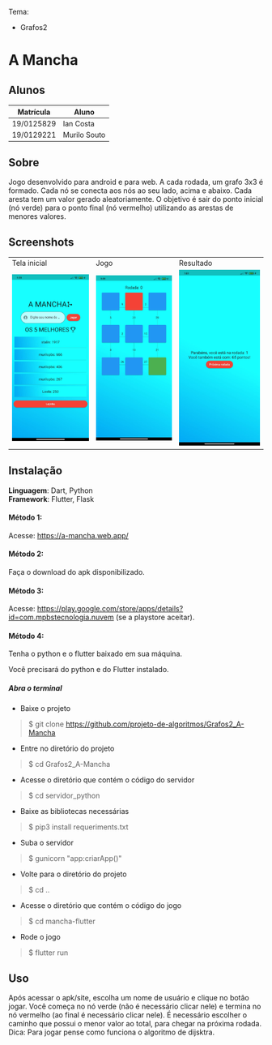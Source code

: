 Tema:
 - Grafos2

# A Mancha

## Alunos
|Matrícula | Aluno |
| -- | -- |
| 19/0125829 |  Ian Costa  |
| 19/0129221 |  Murilo Souto|

## Sobre 
Jogo desenvolvido para android e para web. A cada rodada, um grafo 3x3 é formado. Cada nó se conecta aos nós ao seu lado, acima e abaixo. Cada aresta tem um valor gerado aleatoriamente. O objetivo é sair do ponto inicial (nó verde) para o ponto final (nó vermelho) utilizando as arestas de menores valores.

## Screenshots

<table>
    <tr>
        <td>Tela inicial</td><td>Jogo</td><td>Resultado</td>
    </tr>
    <tr>
        <td><img src="/print1.jpeg" width="200"></td><td><img src="/print2.jpeg" width="200"></td><td><img src="/print3.jpeg" width="200"></td>
    </tr>
</table>


## Instalação 
**Linguagem**: Dart, Python<br>
**Framework**: Flutter, Flask<br>
#### Método 1:
Acesse: https://a-mancha.web.app/
#### Método 2:
Faça o download do apk disponibilizado.
#### Método 3:
Acesse: https://play.google.com/store/apps/details?id=com.mpbstecnologia.nuvem (se a playstore aceitar).
#### Método 4:
Tenha o python e o flutter baixado em sua máquina. 

Você precisará do python e do Flutter instalado.

##### Abra o terminal
 
- Baixe o projeto
> $ git clone https://github.com/projeto-de-algoritmos/Grafos2_A-Mancha
- Entre no diretório do projeto
> $ cd Grafos2_A-Mancha
- Acesse o diretório que contém o código do servidor
> $ cd servidor_python
- Baixe as bibliotecas necessárias
> $ pip3 install requeriments.txt
- Suba o servidor
> $ gunicorn "app:criarApp()"
- Volte para o diretório do projeto
> $ cd ..
- Acesse o diretório que contém o código do jogo
> $ cd mancha-flutter
- Rode o jogo
> $ flutter run

## Uso 
Após acessar o apk/site, escolha um nome de usuário e clique no botão jogar. Você começa no nó verde (não é necessário clicar nele) e termina no nó vermelho (ao final é necessário clicar nele). É necessário escolher o caminho que possui o menor valor ao total, para chegar na próxima rodada. <br>
Dica: Para jogar pense como funciona o algoritmo de dijsktra.

